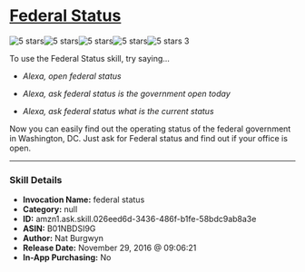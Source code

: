 # [Federal Status](http://alexa.amazon.com/#skills/amzn1.ask.skill.026eed6d-3436-486f-b1fe-58bdc9ab8a3e)
![5 stars](../../images/ic_star_black_18dp_1x.png)![5 stars](../../images/ic_star_black_18dp_1x.png)![5 stars](../../images/ic_star_black_18dp_1x.png)![5 stars](../../images/ic_star_black_18dp_1x.png)![5 stars](../../images/ic_star_black_18dp_1x.png) 3

To use the Federal Status skill, try saying...

* *Alexa, open federal status*

* *Alexa, ask federal status is the government open today*

* *Alexa, ask federal status what is the current status*

Now you can easily find out the operating status of the federal government in Washington, DC.  Just ask for Federal status and find out if your office is open.

***

### Skill Details

* **Invocation Name:** federal status
* **Category:** null
* **ID:** amzn1.ask.skill.026eed6d-3436-486f-b1fe-58bdc9ab8a3e
* **ASIN:** B01NBDSI9G
* **Author:** Nat Burgwyn
* **Release Date:** November 29, 2016 @ 09:06:21
* **In-App Purchasing:** No
